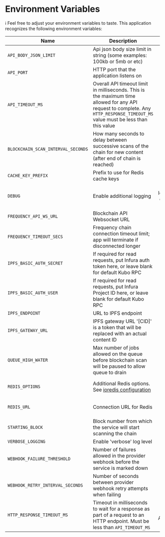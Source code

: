 # Environment Variables

ℹ️ Feel free to adjust your environment variables to taste.
This application recognizes the following environment variables:

| Name                               | Description                                                                                                                         |                        Range/Type                         |              Required?               |          Default           |
| ---------------------------------- | ----------------------------------------------------------------------------------------------------------------------------------- | :-------------------------------------------------------: | :----------------------------------: | :------------------------: |
| `API_BODY_JSON_LIMIT`              | Api json body size limit in string (some examples: 100kb or 5mb or etc)                                                             |                          string                           |                                      |            1mb             |
| `API_PORT`                         | HTTP port that the application listens on                                                                                           |                       1025 - 65535                        |                                      |            3000            |
| `API_TIMEOUT_MS`                   | Overall API timeout limit in milliseconds. This is the maximum time allowed for any API request to complete. Any `HTTP_RESPONSE_TIMEOUT_MS` value must be less than this value |                            > 0                            |                                      |           30000            |
| `BLOCKCHAIN_SCAN_INTERVAL_SECONDS` | How many seconds to delay between successive scans of the chain for new content (after end of chain is reached)                     |                            > 0                            |                                      |             12             |
| `CACHE_KEY_PREFIX`                 | Prefix to use for Redis cache keys                                                                                                  |                          string                           |                                      |      content-watcher:      |
| `DEBUG`                            | Enable additional logging                                                                                                           | 'true' for debug logs, 'verbose' for debug + verbose logs |                  N                   |           false            |
| `FREQUENCY_API_WS_URL`             | Blockchain API Websocket URL                                                                                                        |                        ws(s): URL                         |                  Y                   |                            |
| `FREQUENCY_TIMEOUT_SECS`           | Frequency chain connection timeout limit; app will terminate if disconnected longer                                                 |                          integer                          |                                      |             10             |
| `IPFS_BASIC_AUTH_SECRET`           | If required for read requests, put Infura auth token here, or leave blank for default Kubo RPC                                      |                          string                           |                  N                   |           blank            |
| `IPFS_BASIC_AUTH_USER`             | If required for read requests, put Infura Project ID here, or leave blank for default Kubo RPC                                      |                          string                           |                  N                   |           blank            |
| `IPFS_ENDPOINT`                    | URL to IPFS endpoint                                                                                                                |                            URL                            |                  Y                   |                            |
| `IPFS_GATEWAY_URL`                 | IPFS gateway URL '[CID]' is a token that will be replaced with an actual content ID                                                 |                       URL template                        |                  Y                   |                            |
| `QUEUE_HIGH_WATER`                 | Max number of jobs allowed on the queue before blockchain scan will be paused to allow queue to drain                               |                          >= 100                           |                                      |            1000            |
| `REDIS_OPTIONS`                    | Additional Redis options.<br/>See [ioredis configuration](https://ioredis.readthedocs.io/en/latest/API/#new-redisport-host-options) |                        JSON string                        |   Y<br/>(either this or REDIS_URL)   | '{"commandTimeout":10000}' |
| `REDIS_URL`                        | Connection URL for Redis                                                                                                            |                            URL                            | Y<br/>(either this or REDIS_OPTIONS) |                            |
| `STARTING_BLOCK`                   | Block number from which the service will start scanning the chain                                                                   |                            > 0                            |                                      |             1              |
| `VERBOSE_LOGGING`                  | Enable 'verbose' log level                                                                                                          |                          boolean                          |                  N                   |           false            |
| `WEBHOOK_FAILURE_THRESHOLD`        | Number of failures allowed in the provider webhook before the service is marked down                                                |                            > 0                            |                                      |             3              |
| `WEBHOOK_RETRY_INTERVAL_SECONDS`   | Number of seconds between provider webhook retry attempts when failing                                                              |                            > 0                            |                                      |             10             |
| `HTTP_RESPONSE_TIMEOUT_MS`         | Timeout in milliseconds to wait for a response as part of a request to an HTTP endpoint. Must be less than `API_TIMEOUT_MS`                                          |                  > 0 and < API_TIMEOUT_MS                  |                                      |            3000            |
